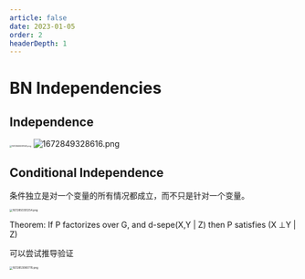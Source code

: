 ```yaml
---
article: false
date: 2023-01-05
order: 2
headerDepth: 1
---
```


# BN Independencies

## Independence

<img src="https://pic.hanjiaming.com.cn/2023/01/05/42ce598782878.png" alt="1672849297641.png" style="zoom:25%;" />

<img src="https://pic.hanjiaming.com.cn/2023/01/05/ff8f6f2c77aa1.png" alt="1672849328616.png"  />

## Conditional Independence

条件独立是对一个变量的所有情况都成立，而不只是针对一个变量。

<img src="https://pic.hanjiaming.com.cn/2023/01/05/ee58ecb3d12cc.png" alt="1672850351254.png" style="zoom:33%;" />

Theorem: If P factorizes over G, and d-sepe(X,Y | Z) then P satisfies (X ⊥Y | Z)

可以尝试推导验证

<img src="https://pic.hanjiaming.com.cn/2023/01/05/07aec6058947a.png" alt="1672853080776.png" style="zoom:33%;" />



























































